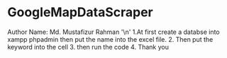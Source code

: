 # GoogleMapDataScraper 
Author Name: Md. Mustafizur Rahman '\n'
1.At first create a databse into xampp phpadmin then put the name into the excel file.
2. Then put the keyword into the cell
3. then run the code
4. 
Thank you
